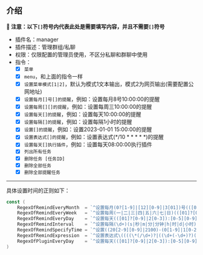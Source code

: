 ## 介绍

**🔔 注意：以下`[]`符号内代表此处是需要填写内容，并且不需要`[]`符号**

* 插件名：manager
* 插件描述：管理群组/私聊
* 权限：仅限配置的管理员使用，不区分私聊和群聊中使用
* 指令： 
    * [x] `菜单`
    * [x] `menu`，和上面的指令一样
    * [x] `设置菜单模式[1|2]`，默认为模式1文本输出，模式2为网页输出(需要配置公网地址)
    * [x] `设置每月[]号[]的提醒`，例如：设置每月8号10:00:00的提醒
    * [x] `设置每周[][]的提醒`，例如：设置每周三10:00:00的提醒
    * [x] `设置每天[]的提醒`，例如：设置每天10:00:00的提醒
    * [x] `设置每隔[]的提醒`，例如：设置每隔1小时的提醒
    * [x] `设置[]的提醒`，例如：设置2023-01-01 15:00:00的提醒
    * [x] `设置表达式[]的提醒`，例如：设置表达式(*/10 * * * * *)的提醒
    * [x] `设置每天[]执行插件`，例如：设置每天08:00:00执行插件
    * [x] `列出所有任务`
    * [x] `删除任务 [任务ID]`
    * [x] `删除全部任务`
    * [x] `删除全部提醒任务`

---
具体设置时间的正则如下：
```go
const (
	RegexOfRemindEveryMonth  = `^设置每月(0?[1-9]|[12][0-9]|3[01])号(([01]?[0-9]|2[0-3]):[0-5][0-9]:[0-5][0-9])的提醒$`
	RegexOfRemindEveryWeek   = `^设置每周(一|二|三|四|五|六|七|日)(([01]?[0-9]|2[0-3]):[0-5][0-9]:[0-5][0-9])的提醒$`
	RegexOfRemindEveryDay    = `^设置每天(([01]?[0-9]|2[0-3]):[0-5][0-9]:[0-5][0-9])的提醒$`
	RegexOfRemindInterval    = `^设置每隔(\d+)(s|秒|m|分|分钟|h|时|d|小时)的提醒$`
	RegexOfRemindSpecifyTime = `^设置((20[2-9][0-9]|2100)-(0[1-9]|1[0-2])-(0[1-9]|[12][0-9]|3[01])\s([01][0-9]|2[0-3]):[0-5][0-9]:[0-5][0-9])的提醒$`
	RegexOfRemindExpression  = `^设置表达式\((((\*(/\d+)?|((\d+(-\d+)?)(,\d+(-\d+)?)*))(/\d+)?)\s+(\*(/\d+)?|((\d+(-\d+)?)(,\d+(-\d+)?)*))(/\d+)?\s+(\*(/\d+)?|((\d+(-\d+)?)(,\d+(-\d+)?)*))(/\d+)?\s+(\*(/\d+)?|((\d+(-\d+)?)(,\d+(-\d+)?)*))(/\d+)?\s+(\*(/\d+)?|((\d+(-\d+)?)(,\d+(-\d+)?)*))(/\d+)?\s+(\*(/\d+)?|((\d+(-\d+)?)(,\d+(-\d+)?)*))(/\d+)?)\)的提醒$`
	RegexOfPluginEveryDay    = `^设置每天(([01]?[0-9]|2[0-3]):[0-5][0-9]:[0-5][0-9])执行插件$`
)
```